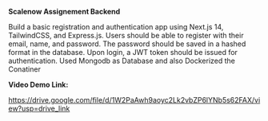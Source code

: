 **Scalenow Assignement Backend**

Build a basic registration and authentication app using Next.js 14, TailwindCSS, and Express.js. Users should be able to register with their email, name, and password. The password should be saved in a hashed format in the database. Upon login, a JWT token should be issued for authentication. Used Mongodb as Database and also Dockerized the Conatiner

**Video Demo Link:**

https://drive.google.com/file/d/1W2PaAwh9aoyc2Lk2vbZP6lYNb5s62FAX/view?usp=drive_link
